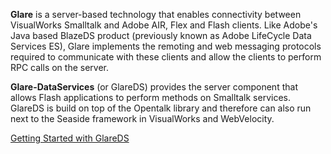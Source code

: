 **Glare** is a server-based technology that enables connectivity between VisualWorks Smalltalk and Adobe AIR, Flex and Flash clients. Like Adobe's Java based BlazeDS product (previously known as Adobe LifeCycle Data Services ES), Glare implements the remoting and web messaging protocols required to communicate with these clients and allow the clients to perform RPC calls on the server.

**Glare-DataServices** (or GlareDS) provides the server component that allows Flash applications to perform methods on Smalltalk services. GlareDS is build on top of the Opentalk library and therefore can also run next to the Seaside framework in VisualWorks and WebVelocity.

[Getting Started with GlareDS](http://ernestmicklei.com/2009/05/26/getting-started-with-glare-dataservices/)